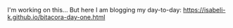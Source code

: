 I'm working on this... But here I am blogging my day-to-day: https://isabeli-k.github.io/bitacora-day-one.html
